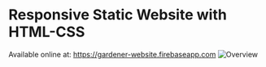 # Responsive Static Website with HTML-CSS
Available online at: https://gardener-website.firebaseapp.com
![Overview](https://user-images.githubusercontent.com/63736914/135660391-d1192b41-b90d-4f2c-90bb-358ad0f00e6c.png)

